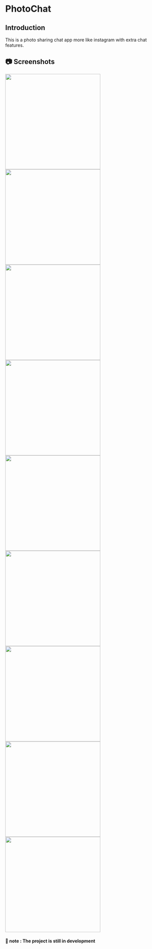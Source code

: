 # PhotoChat

## Introduction

This is a photo sharing chat app more like instagram with extra chat features.

## 📷 Screenshots
<img src="https://github.com/ThibaMahlezana/PhotoChat/blob/main/Screenshots/Screenshot_20220624-152445.png" width="300">

<img src="https://github.com/ThibaMahlezana/PhotoChat/blob/main/Screenshots/Screenshot_20220624-152445.png" width="300">

<img src="https://github.com/ThibaMahlezana/PhotoChat/blob/main/Screenshots/Screenshot_20220624-152501.png" width="300">

<img src="https://github.com/ThibaMahlezana/PhotoChat/blob/main/Screenshots/Screenshot_20220624-071722.png" width="300">

<img src="https://github.com/ThibaMahlezana/PhotoChat/blob/main/Screenshots/Screenshot_20220624-152215.png" width="300">

<img src="https://github.com/ThibaMahlezana/PhotoChat/blob/main/Screenshots/Screenshot_20220624-152241.png" width="300">

<img src="https://github.com/ThibaMahlezana/PhotoChat/blob/main/Screenshots/Screenshot_20220624-152251.png" width="300">

<img src="https://github.com/ThibaMahlezana/PhotoChat/blob/main/Screenshots/Screenshot_20220624-152404.png" width="300">

<img src="(https://github.com/ThibaMahlezana/PhotoChat/blob/main/Screenshots/Screenshot_20220624-152424.png" width="300">

#### 📓 note : The project is still in development
